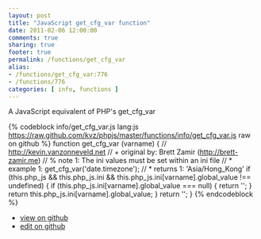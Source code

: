 ```yaml
---
layout: post
title: "JavaScript get_cfg_var function"
date: 2011-02-06 12:00:00
comments: true
sharing: true
footer: true
permalink: /functions/get_cfg_var
alias:
- /functions/get_cfg_var:776
- /functions/776
categories: [ info, functions ]
---
```

A JavaScript equivalent of PHP's get_cfg_var
<!-- more -->
{% codeblock info/get_cfg_var.js lang:js https://raw.github.com/kvz/phpjs/master/functions/info/get_cfg_var.js raw on github %}
function get_cfg_var (varname) {
    // http://kevin.vanzonneveld.net
    // +   original by: Brett Zamir (http://brett-zamir.me)
    // %        note 1: The ini values must be set within an ini file
    // *     example 1: get_cfg_var('date.timezone');
    // *     returns 1: 'Asia/Hong_Kong'
    if (this.php_js && this.php_js.ini && this.php_js.ini[varname].global_value !== undefined) {
        if (this.php_js.ini[varname].global_value === null) {
            return '';
        }
        return this.php_js.ini[varname].global_value;
    }
    return '';
}
{% endcodeblock %}
<ul>
 <li><a href="https://github.com/kvz/phpjs/blob/master/functions/info/get_cfg_var.js">view on github</a></li>
 <li><a href="https://github.com/kvz/phpjs/edit/master/functions/info/get_cfg_var.js">edit on github</a></li>
</ul>
